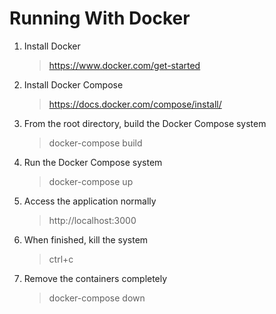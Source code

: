# Running With Docker
1. Install Docker  
    >https://www.docker.com/get-started
2. Install Docker Compose
    >https://docs.docker.com/compose/install/
3. From the root directory, build the Docker Compose system
    >docker-compose build
4. Run the Docker Compose system
    >docker-compose up
5. Access the application normally
    >http://localhost:3000
6. When finished, kill the system
    >ctrl+c
7. Remove the containers completely
    >docker-compose down
